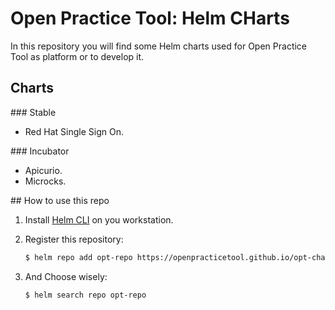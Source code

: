 # Open Practice Tool: Helm CHarts

In this repository you will find some Helm charts used for Open Practice Tool as platform or to develop it.

## Charts

### Stable

* Red Hat Single Sign On.

### Incubator

* Apicurio.
* Microcks.

## How to use this repo

1. Install [Helm CLI](https://helm.sh/docs/intro/install/) on you workstation.

2. Register this repository:

   ```bash
   $ helm repo add opt-repo https://openpracticetool.github.io/opt-charts/
   ```

3. And Choose wisely:

   ```bash
   $ helm search repo opt-repo
   ```
